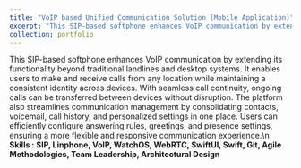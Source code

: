 ```yaml
---
title: "VoIP based Unified Communication Solution (Mobile Application)"
excerpt: "This SIP-based softphone enhances VoIP communication by extending its functionality beyond traditional landlines and desktop systems. It enables users to make and receive calls from any location while maintaining a consistent identity across devices. With seamless call continuity, ongoing calls can be transferred between devices without disruption. The platform also streamlines communication management by consolidating contacts, voicemail, call history, and personalized settings in one place. Users can efficiently configure answering rules, greetings, and presence settings, ensuring a more flexible and responsive communication experience.<br /><b>Skills : SIP, Linphone, VoIP, WatchOS, WebRTC, SwiftUI, Swift, Git, Agile Methodologies, Team Leadership, Architectural Design</b>"
collection: portfolio
---
```


This SIP-based softphone enhances VoIP communication by extending its functionality beyond traditional landlines and desktop systems. It enables users to make and receive calls from any location while maintaining a consistent identity across devices. With seamless call continuity, ongoing calls can be transferred between devices without disruption. The platform also streamlines communication management by consolidating contacts, voicemail, call history, and personalized settings in one place. Users can efficiently configure answering rules, greetings, and presence settings, ensuring a more flexible and responsive communication experience.\n <b>Skills : SIP, Linphone, VoIP, WatchOS, WebRTC, SwiftUI, Swift, Git, Agile Methodologies, Team Leadership, Architectural Design</b>
